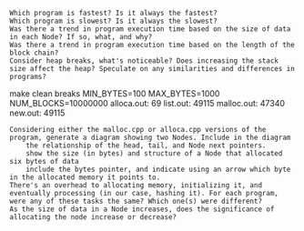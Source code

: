 
    Which program is fastest? Is it always the fastest?
    Which program is slowest? Is it always the slowest?
    Was there a trend in program execution time based on the size of data in each Node? If so, what, and why?
    Was there a trend in program execution time based on the length of the block chain?
    Consider heap breaks, what's noticeable? Does increasing the stack size affect the heap? Speculate on any similarities and differences in programs?

make clean breaks  MIN_BYTES=100 MAX_BYTES=1000 NUM_BLOCKS=10000000
alloca.out:        69
list.out:          49115
malloc.out:        47340
new.out:           49115



    Considering either the malloc.cpp or alloca.cpp versions of the program, generate a diagram showing two Nodes. Include in the diagram
        the relationship of the head, tail, and Node next pointers.
        show the size (in bytes) and structure of a Node that allocated six bytes of data
        include the bytes pointer, and indicate using an arrow which byte in the allocated memory it points to.
    There's an overhead to allocating memory, initializing it, and eventually processing (in our case, hashing it). For each program, were any of these tasks the same? Which one(s) were different?
    As the size of data in a Node increases, does the significance of allocating the node increase or decrease?

